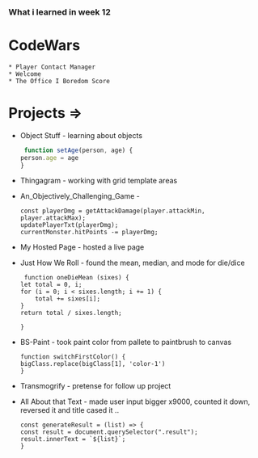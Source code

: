 ### What i learned in week 12

# CodeWars
    * Player Contact Manager
    * Welcome
    * The Office I Boredom Score

# Projects =>
* Object Stuff - learning about objects
  
    ``` javascript
     function setAge(person, age) {
    person.age = age
    }
     ```

* Thingagram - working with grid template areas

* An_Objectively_Challenging_Game - 
    ``` 
    const playerDmg = getAttackDamage(player.attackMin, player.attackMax);
    updatePlayerTxt(playerDmg);
    currentMonster.hitPoints -= playerDmg; 
    ``` 
* My Hosted Page - hosted a live page

* Just How We Roll - found the mean, median, and mode for die/dice
    ```
     function oneDieMean (sixes) {
    let total = 0, i;
    for (i = 0; i < sixes.length; i += 1) {
        total += sixes[i];
    }
    return total / sixes.length;

    }
     ```
* BS-Paint - took paint color from pallete to paintbrush to canvas 
    ``` 
    function switchFirstColor() {
    bigClass.replace(bigClass[1], 'color-1')
    }
     ```
* Transmogrify - pretense for follow up project

* All About that Text - made user input bigger x9000, counted it down, reversed it and title cased it ..
    ``` 
    const generateResult = (list) => {
    const result = document.querySelector(".result");
    result.innerText = `${list}`;
    }
     ```